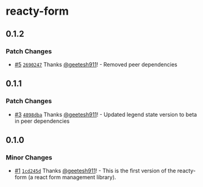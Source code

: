 # reacty-form

## 0.1.2

### Patch Changes

- [#5](https://github.com/geetesh911/reacty-form/pull/5) [`2690247`](https://github.com/geetesh911/reacty-form/commit/269024786220f3d4ee17e5d1008a5ee8974af5ad) Thanks [@geetesh911](https://github.com/geetesh911)! - Removed peer dependencies

## 0.1.1

### Patch Changes

- [#3](https://github.com/geetesh911/reacty-form/pull/3) [`4898dba`](https://github.com/geetesh911/reacty-form/commit/4898dba81e902673e63ff0cce8ee01262ec10b28) Thanks [@geetesh911](https://github.com/geetesh911)! - Updated legend state version to beta in peer dependencies

## 0.1.0

### Minor Changes

- [#1](https://github.com/geetesh911/reacty-form/pull/1) [`1cd245d`](https://github.com/geetesh911/reacty-form/commit/1cd245d4c9e912b721f830afd63e913308eb8251) Thanks [@geetesh911](https://github.com/geetesh911)! - This is the first version of the reacty-form (a react form management library).
